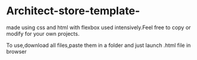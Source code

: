 # Architect-store-template-

made using css and html with flexbox used intensively.Feel free to copy or modify for your own projects.

To use,download all files,paste them in a folder and just launch .html file in browser
